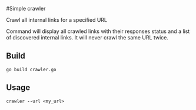 
#Simple crawler

Crawl all internal links for a specified URL

Command will display all crawled links with their responses status and a list of discovered internal links.
It will never crawl the same URL twice.

## Build
```
go build crawler.go
```

## Usage
```
crawler --url <my_url>
```
